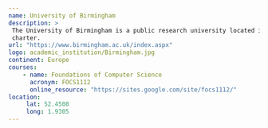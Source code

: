 ```yaml
---
name: University of Birmingham 
description: >
 The University of Birmingham is a public research university located in Edgbaston, Birmingham, United Kingdom. It received its royal charter in 1900 as a successor to Queen's College, Birmingham, and Mason Science College, making it the first English civic or 'red brick' university to receive its own royal
 charter.
url: "https://www.birmingham.ac.uk/index.aspx"
logo: academic_institution/Birmingham.jpg
continent: Europe
courses:
    - name: Foundations of Computer Science 
      acronym: FOCS1112
      online_resource: "https://sites.google.com/site/focs1112/"
location:
     lat: 52.4508
     long: 1.9305
---
```


